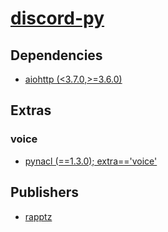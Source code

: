 # [discord-py](https://pypi.org/project/discord-py)

## Dependencies
- [aiohttp (<3.7.0,>=3.6.0)](packages/a/aiohttp.md)


## Extras

### voice
- [pynacl (==1.3.0); extra=='voice'](packages/p/pynacl.md)


## Publishers
- [rapptz](https://pypi.org/user/rapptz)

